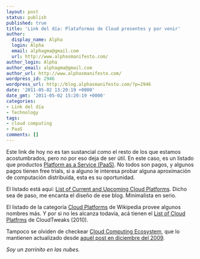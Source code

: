 ```yaml
---
layout: post
status: publish
published: true
title: 'Link del día: Plataformas de Cloud presentes y por venir'
author:
  display_name: Alpha
  login: Alpha
  email: alphagma@gmail.com
  url: http://www.alphasmanifesto.com/
author_login: Alpha
author_email: alphagma@gmail.com
author_url: http://www.alphasmanifesto.com/
wordpress_id: 2946
wordpress_url: http://blog.alphasmanifesto.com/?p=2946
date: '2011-05-02 13:20:19 +0000'
date_gmt: '2011-05-02 15:20:19 +0000'
categories:
- Link del día
- Technology
tags:
- cloud computing
- PaaS
comments: []
---
```


Este link de hoy no es tan sustancial como el resto de los que estamos acostumbrados, pero no por eso deja de ser útil. En este caso, es un listado que productos <a href="http://en.wikipedia.org/wiki/Platform_as_a_service">Platform as a Service (PaaS)</a>. No todos son pagos, y algunos pagos tienen free trials, si a alguno le interesa probar alguna aproximación de computación distribuída, esta es su oportunidad.

El listado está aquí: <a href="http://blog.huchunhao.com/current-and-upcoming-cloud-platforms">List of Current and Upcoming Cloud Platforms</a>. Dicho sea de paso, me encanta el diseño de ese blog. Minimalista en serio.

El listado de la categoría <a href="http://en.wikipedia.org/wiki/Category:Cloud_platforms">Cloud Platforms</a> de Wikipedia provee algunos nombres más. Y por si no les alcanza todavía, acá tienen el <a href="http://www.cloudtweaks.com/2010/02/list-of-cloud-platforms-providers-and-enablers-2010/">List of Cloud Platfrms</a> de CloudTweaks (2010).

Tampoco se olviden de checkear <a href="http://appirio.force.com/cloudecosystem/CloudEcosystemMap">Cloud Computing Ecosystem</a>, que lo mantienen actualizado desde <a href="https://blog.alphasmanifesto.com/2009/12/21/link-del-dia-cloud-computing-ecosystem/">aquél post en diciembre del 2009</a>.

_Soy un zorrinito en las nubes._
